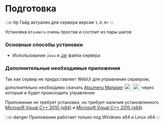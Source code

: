 # Подготовка

:::c-tip
Гайд актуален для сервера версии `1.0.0+`
:::

Установка `Atsumeru` очень простая и состоит из пары шагов

### Основные способы установки

- Использование `Java` и [Jar](./jar.md) файла сервера

### Дополнительные необходимые приложения

Так как сервер не предоставляет WebUI для управления сервером, дополнительно необходимо скачать [Atsumeru Manager](https://github.com/AtsumeruDev/AtsumeruManager) <img style="position: relative; top: 6px;" width="24" height="24" src="/assets/media/icons/windows.png"> <img style="position: relative; top: 6px;" width="24" height="24" src="/assets/media/icons/penguin.png"> через который и будет происходить управление

Приложение не требует установки, но требует наличие установленного [Microsoft Visual C++ 2010 (x64)](https://www.microsoft.com/ru-ru/download/details.aspx?id=26999) и [Microsoft Visual C++ 2015 (x64)](https://www.microsoft.com/ru-ru/download/details.aspx?id=53840)

:::c-danger
Приложение работает только под Windows x64 и Linux x64
:::
